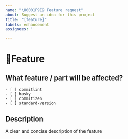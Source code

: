 ```yaml
---
name: "\U0001F9E9 Feature request"
about: Suggest an idea for this project
title: "[feature]"
labels: enhancement
assignees: ''

---
```


#  🧩Feature

## What feature / part will be affected?
<!-- Please pin-point the feature that is affected by this bug? -->
<!-- ✍️edit: -->

```
- [ ] commitlint
- [ ] husky
- [ ] commitizen
- [ ] standard-version
```
## Description
<!-- ✍️--> A clear and concise description of the feature

